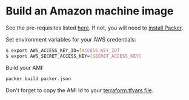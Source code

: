 # Build an Amazon machine image

See the pre-requisites listed [here](../aws/README.md). If not, you will need to [install Packer](https://www.packer.io/intro/getting-started/install.html).

Set environment variables for your AWS credentials:

```bash
$ export AWS_ACCESS_KEY_ID=[ACCESS_KEY_ID]
$ export AWS_SECRET_ACCESS_KEY=[SECRET_ACCESS_KEY]
```

Build your AMI:

```bash
packer build packer.json
```

Don't forget to copy the AMI Id to your [terraform.tfvars file](../env/us-east/terraform.tfvars).
